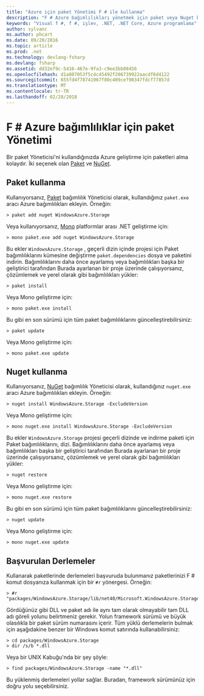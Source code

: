 ```yaml
---
title: "Azure için paket Yönetimi F # ile kullanma"
description: "F # Azure bağımlılıkları yönetmek için paket veya Nuget kullanma"
keywords: "Visual f #, f #, işlev, .NET, .NET Core, Azure programlama"
author: sylvanc
ms.author: phcart
ms.date: 09/20/2016
ms.topic: article
ms.prod: .net
ms.technology: devlang-fsharp
ms.devlang: fsharp
ms.assetid: dd32ef9c-5416-467e-9fa3-c9ee3bb08456
ms.openlocfilehash: d1a807053f5c4c45492f206739922aacdf6d4122
ms.sourcegitcommit: 655fd4f78741967f80c409cef98347fdcf77857d
ms.translationtype: MT
ms.contentlocale: tr-TR
ms.lasthandoff: 02/28/2018
---
```

# <a name="package-management-for-f-azure-dependencies"></a>F # Azure bağımlılıklar için paket Yönetimi

Bir paket Yöneticisi'ni kullandığınızda Azure geliştirme için paketleri alma kolaydır. İki seçenek olan [Paket](https://fsprojects.github.io/Paket/) ve [NuGet](https://www.nuget.org/).

## <a name="using-paket"></a>Paket kullanma

Kullanıyorsanız, [Paket](https://fsprojects.github.io/Paket/) bağımlılık Yöneticisi olarak, kullandığınız `paket.exe` aracı Azure bağımlılıkları ekleyin. Örneğin:

    > paket add nuget WindowsAzure.Storage

Veya kullanıyorsanız, [Mono](https://www.mono-project.com/) platformlar arası .NET geliştirme için:

    > mono paket.exe add nuget WindowsAzure.Storage

Bu ekler `WindowsAzure.Storage` , geçerli dizin içinde projesi için Paket bağımlılıklarını kümesine değiştirme `paket.dependencies` dosya ve paketini indirin. Bağımlılıklarını daha önce ayarlamış veya bağımlılıkları başka bir geliştirici tarafından Burada ayarlanan bir proje üzerinde çalışıyorsanız, çözümlemek ve yerel olarak gibi bağımlılıkları yükler:

    > paket install

Veya Mono geliştirme için:

    > mono paket.exe install

Bu gibi en son sürümü için tüm paket bağımlılıklarını güncelleştirebilirsiniz:

    > paket update

Veya Mono geliştirme için:

    > mono paket.exe update

## <a name="using-nuget"></a>Nuget kullanma

Kullanıyorsanız, [NuGet](https://www.nuget.org/) bağımlılık Yöneticisi olarak, kullandığınız `nuget.exe` aracı Azure bağımlılıkları ekleyin. Örneğin:

    > nuget install WindowsAzure.Storage -ExcludeVersion

Veya Mono geliştirme için:

    > mono nuget.exe install WindowsAzure.Storage -ExcludeVersion

Bu ekler `WindowsAzure.Storage` projesi geçerli dizinde ve indirme paketi için Paket bağımlılıklarını, dizi. Bağımlılıklarını daha önce ayarlamış veya bağımlılıkları başka bir geliştirici tarafından Burada ayarlanan bir proje üzerinde çalışıyorsanız, çözümlemek ve yerel olarak gibi bağımlılıkları yükler:

    > nuget restore 

Veya Mono geliştirme için:

    > mono nuget.exe restore

Bu gibi en son sürümü için tüm paket bağımlılıklarını güncelleştirebilirsiniz:

    > nuget update

Veya Mono geliştirme için:

    > mono nuget.exe update

## <a name="referencing-assemblies"></a>Başvurulan Derlemeler

Kullanarak paketlerinde derlemeleri başvuruda bulunmanız paketlerinizi F # komut dosyanıza kullanmak için bir `#r` yönergesi. Örneğin:

    > #r "packages/WindowsAzure.Storage/lib/net40/Microsoft.WindowsAzure.Storage.dll"

Gördüğünüz gibi DLL ve paket adı ile aynı tam olarak olmayabilir tam DLL adı göreli yolunu belirtmeniz gerekir. Yolun framework sürümü ve büyük olasılıkla bir paket sürüm numarasını içerir. Tüm yüklü derlemelerin bulmak için aşağıdakine benzer bir Windows komut satırında kullanabilirsiniz:

    > cd packages/WindowsAzure.Storage
    > dir /s/b *.dll

Veya bir UNIX Kabuğu'nda bir şey şöyle:

    > find packages/WindowsAzure.Storage -name "*.dll"

Bu yüklenmiş derlemeleri yollar sağlar. Buradan, framework sürümünüz için doğru yolu seçebilirsiniz.

